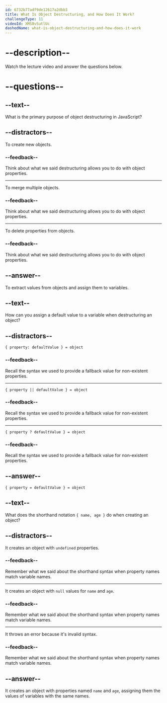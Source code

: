 ```yaml
---
id: 6732b77adf9de12617a2dbb3
title: What Is Object Destructuring, and How Does It Work?
challengeType: 11
videoId: XMS8vSutlUc
dashedName: what-is-object-destructuring-and-how-does-it-work
---
```


# --description--

Watch the lecture video and answer the questions below.

# --questions--

## --text--

What is the primary purpose of object destructuring in JavaScript?

## --distractors--

To create new objects.

### --feedback--

Think about what we said destructuring allows you to do with object properties.

---

To merge multiple objects.

### --feedback--

Think about what we said destructuring allows you to do with object properties.

---

To delete properties from objects.

### --feedback--

Think about what we said destructuring allows you to do with object properties.

## --answer--

To extract values from objects and assign them to variables.

## --text--

How can you assign a default value to a variable when destructuring an object?

## --distractors--

`{ property: defaultValue } = object`

### --feedback--

Recall the syntax we used to provide a fallback value for non-existent properties.

---

`{ property || defaultValue } = object`

### --feedback--

Recall the syntax we used to provide a fallback value for non-existent properties.

---

`{ property ? defaultValue } = object`

### --feedback--

Recall the syntax we used to provide a fallback value for non-existent properties.

## --answer--

`{ property = defaultValue } = object`

## --text--

What does the shorthand notation `{ name, age }` do when creating an object?

## --distractors--

It creates an object with `undefined` properties.

### --feedback--

Remember what we said about the shorthand syntax when property names match variable names.

---

It creates an object with `null` values for `name` and `age`.

### --feedback--

Remember what we said about the shorthand syntax when property names match variable names.

---

It throws an error because it's invalid syntax.

### --feedback--

Remember what we said about the shorthand syntax when property names match variable names.

## --answer--

It creates an object with properties named `name` and `age`, assigning them the values of variables with the same names.

